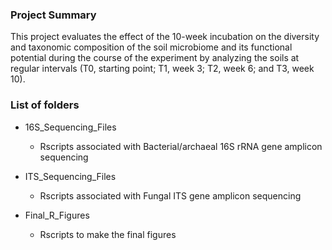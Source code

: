 ### Project Summary ###
This project evaluates the effect of the 10-week incubation on the diversity and taxonomic composition of the soil microbiome and its functional potential during the course of the experiment by analyzing the soils at regular intervals (T0, starting point; T1, week 3; T2, week 6; and T3, week 10).  

### List of folders ###
- 16S_Sequencing_Files
  - Rscripts associated with Bacterial/archaeal 16S rRNA gene amplicon sequencing
  
- ITS_Sequencing_Files
  - Rscripts associated with Fungal ITS gene amplicon sequencing

- Final_R_Figures
  - Rscripts to make the final figures
